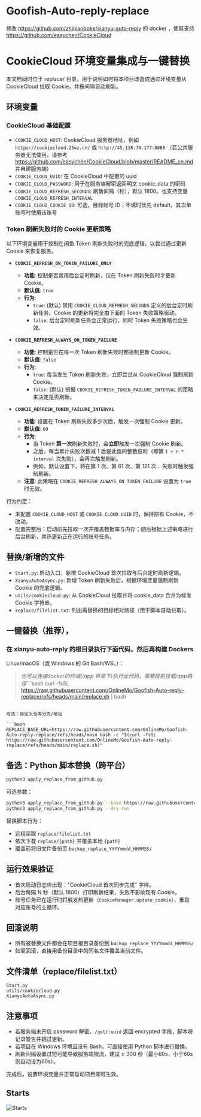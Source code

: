 # Goofish-Auto-reply-replace
修改 https://github.com/zhinianboke/xianyu-auto-reply 的 docker ，使其支持 https://github.com/easychen/CookieCloud

# CookieCloud 环境变量集成与一键替换

本文档同时位于 replace/ 目录，用于说明如何将本项目改造成通过环境变量从 CookieCloud 拉取 Cookie，并按间隔自动刷新。

## 环境变量

### CookieCloud 基础配置
- `COOKIE_CLOUD_HOST`: CookieCloud 服务器地址，例如 `https://cookiecloud.25wz.cn/` 或 `http://45.138.70.177:8088` （若公共服务器无法使用，请参考 https://github.com/easychen/CookieCloud/blob/master/README_cn.md 并自建服务端）
- `COOKIE_CLOUD_UUID`: 在 CookieCloud 中配置的 uuid
- `COOKIE_CLOUD_PASSWORD`: 用于在服务端解密返回明文 cookie_data 的密码
- `COOKIE_CLOUD_REFRESH_SECONDS`: 刷新间隔（秒），默认 1800。也支持变量 `COOKIE_CLOUD_REFRESH_INTERVAL`
- `COOKIE_CLOUD_COOKIE_ID`: 可选，目标账号 ID；不填时优先 default，其次单账号时使用该账号

### Token 刷新失败时的 Cookie 更新策略
以下环境变量用于控制在闲鱼 Token 刷新失败时的兜底逻辑，以尝试通过更新 Cookie 来恢复服务。

- **`COOKIE_REFRESH_ON_TOKEN_FAILURE_ONLY`**
  - **功能**: 控制是否禁用后台定时刷新，仅在 Token 刷新失败时才更新 Cookie。
  - **默认值**: `true`
  - **行为**:
    - `true`: (默认) 禁用 `COOKIE_CLOUD_REFRESH_SECONDS` 定义的后台定时刷新任务。Cookie 的更新将完全由下面的 Token 失败策略驱动。
    - `false`: 后台定时刷新任务会正常运行，同时 Token 失败策略也会生效。

- **`COOKIE_REFRESH_ALWAYS_ON_TOKEN_FAILURE`**
  - **功能**: 控制是否在每一次 Token 刷新失败时都强制更新 Cookie。
  - **默认值**: `false`
  - **行为**:
    - `true`: 每当发生 Token 刷新失败，立即尝试从 CookieCloud 强制刷新 Cookie。
    - `false`: (默认) 根据 `COOKIE_REFRESH_TOKEN_FAILURE_INTERVAL` 的策略来决定是否刷新。

- **`COOKIE_REFRESH_TOKEN_FAILURE_INTERVAL`**
  - **功能**: 设置在 Token 刷新失败多少次后，触发一次强制 Cookie 更新。
  - **默认值**: `60`
  - **行为**:
    - 当 Token **第一次**刷新失败时，会**立即**触发一次强制 Cookie 刷新。
    - 之后，每当累计失败次数减 1 后是此值的整数倍时（即第 `1 + n * interval` 次失败），会再次触发刷新。
    - 例如，默认设置下，将在第 1 次、第 61 次、第 121 次... 失败时触发强制刷新。
  - **注意**: 此策略在 `COOKIE_REFRESH_ALWAYS_ON_TOKEN_FAILURE` 设置为 `true` 时无效。

行为约定：
- 未配置 `COOKIE_CLOUD_HOST` 或 `COOKIE_CLOUD_UUID` 时，保持原有 Cookie，不改动。
- 配置完整后：启动前先拉取一次并覆盖数据库与内存；随后根据上述策略进行后台刷新，并热更新正在运行的账号任务。

## 替换/新增的文件

- `Start.py`: 启动入口，新增 CookieCloud 首次拉取与后台定时刷新逻辑。
- `XianyuAutoAsync.py`: 新增 Token 刷新失败后，根据环境变量强制刷新 Cookie 的兜底逻辑。
- `utils/cookiecloud.py`: 从 CookieCloud 拉取并将 cookie_data 合并为标准 Cookie 字符串。
- `replace/filelist.txt`: 列出需替换的目标相对路径（用于脚本自动拉取）。

## 一键替换（推荐），
### 在 xianyu-auto-reply 的根目录执行下面代码，然后再构建 Dockers

Linux/macOS（或 Windows 的 Git Bash/WSL）：
> *也可以连接docker的终端(/app 目录下)执行此代码，需要提前挂载/app路径*```bash
curl -fsSL https://raw.githubusercontent.com/OnlineMo/Goofish-Auto-reply-replace/refs/heads/main/replace.sh | bash
```

可选：自定义仓库分支/地址

```bash
REPLACE_BASE_URL=https://raw.githubusercontent.com/OnlineMo/Goofish-Auto-reply-replace/refs/heads/main bash -c "$(curl -fsSL https://raw.githubusercontent.com/OnlineMo/Goofish-Auto-reply-replace/refs/heads/main/replace.sh)"
```

## 备选：Python 脚本替换（跨平台）

```bash
python3 apply_replace_from_github.py
```

可选参数：

```bash
python3 apply_replace_from_github.py --base https://raw.githubusercontent.com/OnlineMo/Goofish-Auto-reply-replace/refs/heads/main
python3 apply_replace_from_github.py --dry-run
```

替换脚本行为：
- 远程读取 `replace/filelist.txt`
- 依次下载 `replace/{path}` 并覆盖本地 `{path}`
- 覆盖前将旧文件备份至 `backup_replace_YYYYmmdd_HHMMSS/`

## 运行效果验证

- 首次启动日志应出现："CookieCloud 首次同步完成" 字样。
- 后台每隔 N 秒（默认 1800）打印刷新结果，失败不影响现有 Cookie。
- 账号任务已在运行时将触发热更新（`CookieManager.update_cookie`），重启对应账号的主循环。

## 回滚说明

- 所有被替换文件都会在项目根目录备份到 `backup_replace_YYYYmmdd_HHMMSS/`
- 如需回滚，直接用备份目录中的同名文件覆盖当前文件。

## 文件清单（replace/filelist.txt）

```text
Start.py
utils/cookiecloud.py
XianyuAutoAsync.py
```

## 注意事项

- 若服务端未开启 password 解密，`/get/:uuid` 返回 encrypted 字段，脚本将记录警告并跳过更新。
- 若项目在 Windows 环境且没有 Bash，可直接使用 Python 脚本进行替换。
- 刷新间隔设置过短可能导致服务端限流，建议 ≥ 300 秒（最小60s，小于60s则自动设为60s）。

完成后，设置环境变量并正常启动项目即可生效。

## Starts
![Starts](https://starchart.cc/OnlineMo/Goofish-Auto-reply-replace.svg?variant=adaptive)

